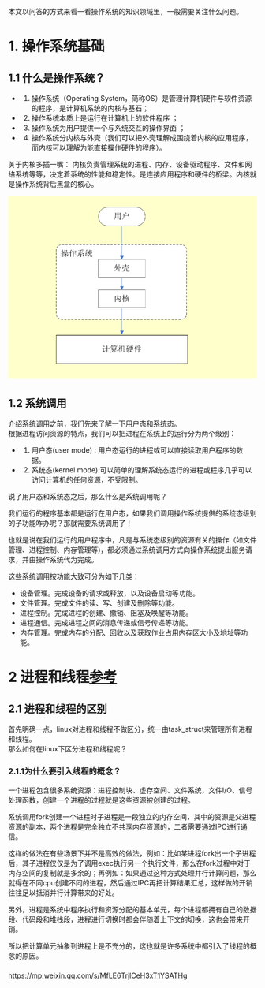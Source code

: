 本文以问答的方式来看一看操作系统的知识领域里，一般需要关注什么问题。

#  1. 操作系统基础
## 1.1 什么是操作系统？

+ 1. 操作系统（Operating System，简称OS）是管理计算机硬件与软件资源的程序，是计算机系统的内核与基石；
+ 2. 操作系统本质上是运行在计算机上的软件程序 ；
+ 3. 操作系统为用户提供一个与系统交互的操作界面 ；
+ 4. 操作系统分内核与外壳（我们可以把外壳理解成围绕着内核的应用程序，而内核可以理解为能直接操作硬件的程序）。


关于内核多插一嘴：
内核负责管理系统的进程、内存、设备驱动程序、文件和网络系统等等，决定着系统的性能和稳定性。是连接应用程序和硬件的桥梁。内核就是操作系统背后黑盒的核心。  

<img src="https://github.com/lowkeyway/Embedded/blob/master/Software/OS/Pic/00_%E6%93%8D%E4%BD%9C%E7%B3%BB%E7%BB%9F%E5%86%85%E6%A0%B8%E5%92%8C%E5%A4%96%E5%A3%B3.png">  

## 1.2 系统调用

介绍系统调用之前，我们先来了解一下用户态和系统态。  
根据进程访问资源的特点，我们可以把进程在系统上的运行分为两个级别：  
+ 1. 用户态(user mode) : 用户态运行的进程或可以直接读取用户程序的数据。
+ 2. 系统态(kernel mode):可以简单的理解系统态运行的进程或程序几乎可以访问计算机的任何资源，不受限制。  

说了用户态和系统态之后，那么什么是系统调用呢？  

我们运行的程序基本都是运行在用户态，如果我们调用操作系统提供的系统态级别的子功能咋办呢？那就需要系统调用了！  

也就是说在我们运行的用户程序中，凡是与系统态级别的资源有关的操作（如文件管理、进程控制、内存管理等)，都必须通过系统调用方式向操作系统提出服务请求，并由操作系统代为完成。  

这些系统调用按功能大致可分为如下几类：
+ 设备管理。完成设备的请求或释放，以及设备启动等功能。
+ 文件管理。完成文件的读、写、创建及删除等功能。  
+ 进程控制。完成进程的创建、撤销、阻塞及唤醒等功能。
+ 进程通信。完成进程之间的消息传递或信号传递等功能。
+ 内存管理。完成内存的分配、回收以及获取作业占用内存区大小及地址等功能。

# 2 进程和线程[参考](https://blog.csdn.net/u012218309/article/details/81912074)

## 2.1 进程和线程的区别

首先明确一点，linux对进程和线程不做区分，统一由task_struct来管理所有进程和线程。  
那么如何在linux下区分进程和线程呢？  

### 2.1.1为什么要引入线程的概念？

一个进程包含很多系统资源：进程控制块、虚存空间、文件系统，文件I/O、信号处理函数，创建一个进程的过程就是这些资源被创建的过程。  

系统调用fork创建一个进程时子进程是一段独立的内存空间，其中的资源是父进程资源的副本，两个进程是完全独立不共享内存资源的，二者需要通过IPC进行通信。  

这样的做法在有些场景下并不是高效的做法，例如：比如某进程fork出一个子进程后，其子进程仅仅是为了调用exec执行另一个执行文件，那么在fork过程中对于内存空间的复制就是多余的；再例如：如果通过这种方式处理并行计算问题，那么就得在不同cpu创建不同的进程，然后通过IPC再把计算结果汇总，这样做的开销往往足以抵消并行计算带来的好处。  

另外，进程是系统中程序执行和资源分配的基本单元，每个进程都拥有自己的数据段、代码段和堆栈段，进程进行切换时都会伴随着上下文的切换，这也会带来开销。  

所以把计算单元抽象到进程上是不充分的，这也就是许多系统中都引入了线程的概念的原因。  

### 

https://mp.weixin.qq.com/s/MfLE6TrjlCeH3xT1YSATHg
